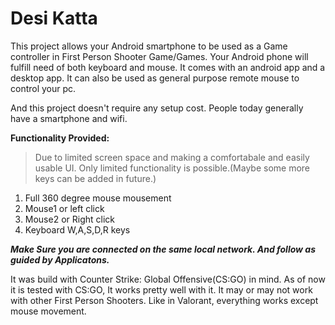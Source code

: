 # Desi Katta
This project allows your Android smartphone to be used as a Game controller in First Person Shooter Game/Games. Your Android phone will fulfill need of both keyboard and mouse. It comes with an android app and a desktop app.
It can also be used as general purpose remote mouse to control your pc.

And this project doesn't require any setup cost. People today generally have a smartphone and wifi.

**Functionality Provided:** 
> Due to limited screen space and making a comfortabale and easily usable UI. Only limited functionality is possible.(Maybe some more keys can be added in future.)
1. Full 360 degree mouse mousement
2. Mouse1 or left click
3. Mouse2 or Right click
4. Keyboard W,A,S,D,R keys

***Make Sure you are connected on the same local network. And follow as guided by Applicatons.***

It was build with Counter Strike: Global Offensive(CS:GO) in mind. As of now it is tested with CS:GO, It works pretty well with it. It may or may not work with other First Person Shooters. Like in Valorant, everything works except mouse movement.
